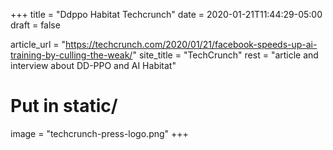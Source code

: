 +++
title = "Ddppo Habitat Techcrunch"
date = 2020-01-21T11:44:29-05:00
draft = false

article_url = "https://techcrunch.com/2020/01/21/facebook-speeds-up-ai-training-by-culling-the-weak/"
site_title = "TechCrunch"
rest = "article and interview about DD-PPO and AI Habitat"

# Put in static/
image = "techcrunch-press-logo.png"
+++

